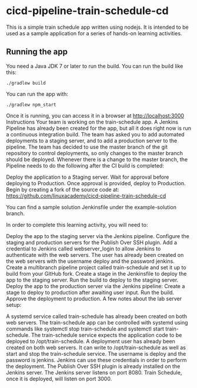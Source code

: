 # cicd-pipeline-train-schedule-cd

This is a simple train schedule app written using nodejs. It is intended to be used as a sample application for a series of hands-on learning activities.

## Running the app

You need a Java JDK 7 or later to run the build. You can run the build like this:

    ./gradlew build

You can run the app with:

    ./gradlew npm_start

Once it is running, you can access it in a browser at [http://localhost:3000](http://localhost:3000)
<h>Instructions</h>
Your team is working on the train-schedule app. A Jenkins Pipeline has already been created for the app, but all it does right now is run a continuous integration build. The team has asked you to add automated deployments to a staging server, and to add a production server to the pipeline. The team has decided to use the master branch of the git repository to control deployments, so only changes to the master branch should be deployed. Whenever there is a change to the master branch, the Pipeline needs to do the following after the CI build is completed:

Deploy the application to a Staging server.
Wait for approval before deploying to Production.
Once approval is provided, deploy to Production.
Begin by creating a fork of the source code at: https://github.com/linuxacademy/cicd-pipeline-train-schedule-cd

You can find a sample solution Jenkinsfile under the example-solution branch.

In order to complete this learning activity, you will need to:

Deploy the app to the staging server via the Jenkins pipeline.
Configure the staging and production servers for the Publish Over SSH plugin.
Add a credential to Jenkins called webserver_login to allow Jenkins to authenticate with the web servers. The user has already been created on the web servers with the username deploy and the password jenkins.
Create a multibranch pipeline project called train-schedule and set it up to build from your GitHub fork.
Create a stage in the Jenkinsfile to deploy the app to the staging server.
Run the build to deploy to the staging server.
Deploy the app to the production server via the Jenkins pipeline:
Create a stage to deploy to production after awaiting user input.
Run the build.
Approve the deployment to production.
A few notes about the lab server setup:

A systemd service called train-schedule has already been created on both web servers. The train-schedule app can be controlled with systemd using commands like systemctl stop train-schedule and systemctl start train-schedule.
The train-schedule service expects the application code to be deployed to /opt/train-schedule.
A deployment user has already been created on both web servers. It can write to /opt/train-schedule as well as start and stop the train-schedule service. The username is deploy and the password is jenkins. Jenkins can use these credentials in order to perform the deployment.
The Publish Over SSH plugin is already installed on the Jenkins server.
The Jenkins server listens on port 8080. Train Schedule, once it is deployed, will listen on port 3000.
